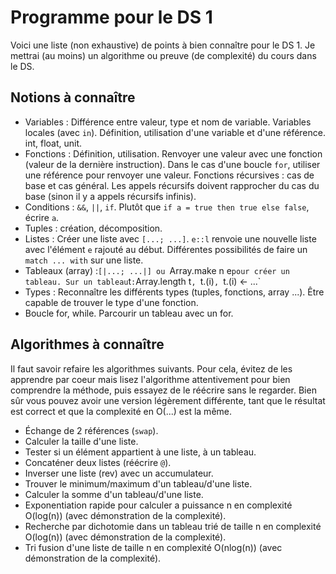 # Programme pour le DS 1

Voici une liste (non exhaustive) de points à bien connaître pour le DS 1. Je mettrai (au moins) un algorithme ou preuve (de complexité) du cours dans le DS.  

## Notions à connaître

- Variables : Différence entre valeur, type et nom de variable. Variables locales (avec `in`). Définition, utilisation d'une variable et d'une référence. int, float, unit. 
- Fonctions : Définition, utilisation. Renvoyer une valeur avec une fonction (valeur de la dernière instruction). Dans le cas d'une boucle `for`, utiliser une référence pour renvoyer une valeur. Fonctions récursives : cas de base et cas général. Les appels récursifs doivent rapprocher du cas du base (sinon il y a appels récursifs infinis).
- Conditions : `&&`, `||`, `if`. Plutôt que `if a = true then true else false`, écrire `a`.
- Tuples : création, décomposition.
- Listes : Créer une liste avec `[...; ...]`. `e::l` renvoie une nouvelle liste avec l'élément `e` rajouté au début. Différentes possibilités de faire un `match ... with` sur une liste.
- Tableaux (array) :`[|...; ...|] ou `Array.make n e` pour créer un tableau. Sur un tableau `t` : `Array.length t`, `t.(i)`, `t.(i) <- ...`
- Types : Reconnaître les différents types (tuples, fonctions, array ...). Être capable de trouver le type d'une fonction.
- Boucle for, while. Parcourir un tableau avec un for.

## Algorithmes à connaître

Il faut savoir refaire les algorithmes suivants. Pour cela, évitez de les apprendre par coeur mais lisez l'algorithme attentivement pour bien comprendre la méthode, puis essayez de le réécrire sans le regarder. Bien sûr vous pouvez avoir une version légèrement différente, tant que le résultat est correct et que la complexité en O(...) est la même.

- Échange de 2 références (`swap`).
- Calculer la taille d'une liste.
- Tester si un élément appartient à une liste, à un tableau.
- Concaténer deux listes (réécrire `@`).
- Inverser une liste (rev) avec un accumulateur.
- Trouver le minimum/maximum d'un tableau/d'une liste.
- Calculer la somme d'un tableau/d'une liste.
- Exponentiation rapide pour calculer a puissance n en complexité O(log(n)) (avec démonstration de la complexité).
- Recherche par dichotomie dans un tableau trié de taille n en complexité O(log(n)) (avec démonstration de la complexité).
- Tri fusion d'une liste de taille n en complexité O(nlog(n)) (avec démonstration de la complexité).
